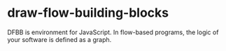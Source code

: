# draw-flow-building-blocks
DFBB is environment for JavaScript. In flow-based programs, the logic of your software is defined as a graph. 
